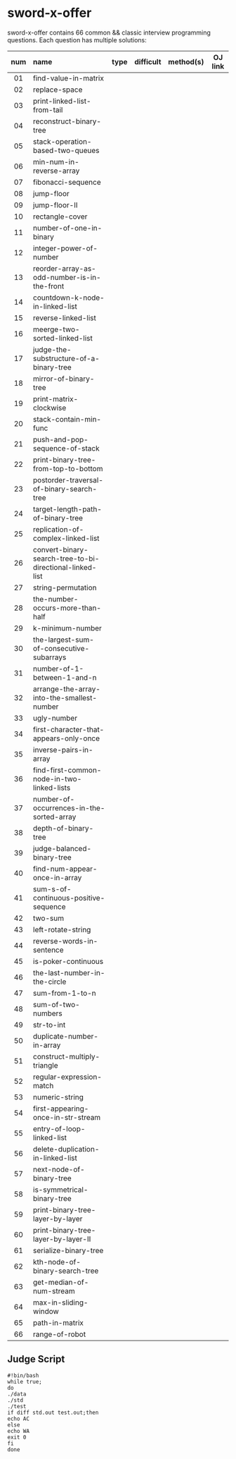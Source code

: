 # sword-x-offer

sword-x-offer contains 66 common && classic interview programming questions. Each question has multiple solutions:

| num |              name               |    type   |   difficult    | method(s) |   OJ link   |
|:---:|:--------------------------------|:---------:|:--------------:|:---------:|:-----------:|
| 01  | find-value-in-matrix            |           |                |           |             |
| 02  | replace-space                   |           |                |           |             |
| 03  | print-linked-list-from-tail     |           |                |           |             |
| 04  | reconstruct-binary-tree         |           |                |           |             |
| 05  | stack-operation-based-two-queues|           |                |           |             |
| 06  | min-num-in-reverse-array        |           |                |           |             |
| 07  | fibonacci-sequence              |           |                |           |             |
| 08  | jump-floor                      |           |                |           |             |
| 09  | jump-floor-II                   |           |                |           |             |
| 10  | rectangle-cover                 |           |                |           |             |
| 11  | number-of-one-in-binary         |           |                |           |             |
| 12  | integer-power-of-number         |           |                |           |             |
| 13  | reorder-array-as-odd-number-is-in-the-front |           |                |           |             |
| 14  | countdown-k-node-in-linked-list |           |                |           |             |
| 15  | reverse-linked-list             |           |                |           |             |
| 16  | meerge-two-sorted-linked-list   |           |                |           |             |
| 17  | judge-the-substructure-of-a-binary-tree |           |                |           |             |
| 18  | mirror-of-binary-tree           |           |                |           |             |
| 19  | print-matrix-clockwise          |           |                |           |             |
| 20  | stack-contain-min-func          |           |                |           |             |
| 21  | push-and-pop-sequence-of-stack  |           |                |           |             |
| 22  | print-binary-tree-from-top-to-bottom |           |                |           |             |
| 23  | postorder-traversal-of-binary-search-tree |           |                |           |             |
| 24  | target-length-path-of-binary-tree |           |                |           |             |
| 25  | replication-of-complex-linked-list|           |                |           |             |
| 26  | convert-binary-search-tree-to-bi-directional-linked-list |           |                |           |             |
| 27  | string-permutation   |           |                |           |             |
| 28  | the-number-occurs-more-than-half |           |                |           |             |
| 29  | k-minimum-number     |           |                |           |             |
| 30  | the-largest-sum-of-consecutive-subarrays |           |                |           |             |
| 31  | number-of-1-between-1-and-n |           |                |           |             |
| 32  | arrange-the-array-into-the-smallest-number |           |                |           |             |
| 33  | ugly-number          |           |                |           |             |
| 34  | first-character-that-appears-only-once |           |                |           |             |
| 35  | inverse-pairs-in-array |           |                |           |             |
| 36  | find-first-common-node-in-two-linked-lists |           |                |           |             |
| 37  | number-of-occurrences-in-the-sorted-array |           |                |           |             |
| 38  | depth-of-binary-tree |           |                |           |             |
| 39  | judge-balanced-binary-tree |           |                |           |             |
| 40  | find-num-appear-once-in-array |           |                |           |             |
| 41  | sum-s-of-continuous-positive-sequence |           |                |           |             |
| 42  | two-sum              |           |                |           |             |
| 43  | left-rotate-string   |           |                |           |             |
| 44  | reverse-words-in-sentence |           |                |           |             |
| 45  | is-poker-continuous  |           |                |           |             |
| 46  | the-last-number-in-the-circle |           |                |           |             |
| 47  | sum-from-1-to-n      |           |                |           |             |
| 48  | sum-of-two-numbers   |           |                |           |             |
| 49  | str-to-int           |           |                |           |             |
| 50  | duplicate-number-in-array |           |                |           |             |
| 51  | construct-multiply-triangle |           |                |           |             |
| 52  | regular-expression-match |           |                |           |             |
| 53  | numeric-string           |           |                |           |             |
| 54  | first-appearing-once-in-str-stream |           |                |           |             |
| 55  | entry-of-loop-linked-list |           |                |           |             |
| 56  | delete-duplication-in-linked-list |           |                |           |             |
| 57  | next-node-of-binary-tree |           |                |           |             |
| 58  | is-symmetrical-binary-tree |           |                |           |             |
| 59  | print-binary-tree-layer-by-layer |           |                |           |             |
| 60  | print-binary-tree-layer-by-layer-II |           |                |           |             |
| 61  | serialize-binary-tree |           |                |           |             |
| 62  | kth-node-of-binary-search-tree |           |                |           |             |
| 63  | get-median-of-num-stream |           |                |           |             |
| 64  | max-in-sliding-window |           |                |           |             |
| 65  | path-in-matrix        |           |                |           |             |
| 66  | range-of-robot        |           |                |           |             |


## Judge Script

```shell
#!bin/bash
while true;
do
./data
./std
./test
if diff std.out test.out;then
echo AC
else
echo WA
exit 0
fi
done
```

